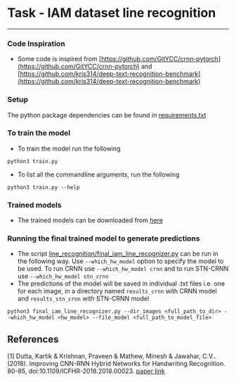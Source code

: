 # Task - IAM dataset line recognition
***

### Code Inspiration
* Some code is inspired from [https://github.com/GitYCC/crnn-pytorch](https://github.com/GitYCC/crnn-pytorch) and [https://github.com/kris314/deep-text-recognition-benchmark](https://github.com/kris314/deep-text-recognition-benchmark)

### Setup
The python package dependencies can be found in [requirements.txt](requirements.txt)

### To train the model
* To train the model run the following
```
python3 train.py
```
* To list all the commandline arguments, run the following
```
python3 train.py --help
```

### Trained models
* The trained models can be downloaded from [here](https://drive.google.com/drive/folders/1c-aNgqMDB0xYfyKXmcFNKcrN-ldd0UvO?usp=sharing)

### Running the final trained model to generate predictions
* The script [line_recognition/final_iam_line_recognizer.py](line_recognition/final_iam_line_recognizer.py) can be run in the following way. Use `--which_hw_model` option to specify the model to be used. To run CRNN use `--which_hw_model crnn` and to run STN-CRNN use `--which_hw_model stn_crnn`
* The predictions of the model will be saved in individual .txt files i.e. one for each image, in a directory named `results_crnn` with CRNN model and `results_stn_crnn` with STN-CRNN model
```
python3 final_iam_line_recognizer.py --dir_images <full_path_to_dir> --which_hw_model <hw_model> --file_model <full_path_to_model_file>
```

## References
<a id="1">[1]</a>
Dutta, Kartik & Krishnan, Praveen & Mathew, Minesh & Jawahar, C.V.. (2018). Improving CNN-RNN Hybrid Networks for Handwriting Recognition.
80-85, doi:10.1109/ICFHR-2018.2018.00023.
[paper link](http://cdn.iiit.ac.in/cdn/cvit.iiit.ac.in/images/ConferencePapers/2018/improving-cnn-rnn.pdf)
